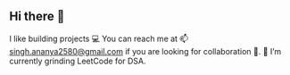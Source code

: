 ## Hi there 👋

I like building projects 💻 
You can reach me at 📫 singh.ananya2580@gmail.com if you are looking for collaboration 👯.
🌱 I’m currently grinding LeetCode for DSA.
<!--
**ananya-singh-afk/ananya-singh-afk** is a ✨ _special_ ✨ repository because its `README.md` (this file) appears on your GitHub profile.

Here are some ideas to get you started:

- 🔭 I’m currently working on ...
- 🌱 I’m currently learning ...
- 👯 I’m looking to collaborate on ...
- 🤔 I’m looking for help with ...
- 💬 Ask me about ...
- 📫 How to reach me: ...
- 😄 Pronouns: ...
- ⚡ Fun fact: ...
-->
